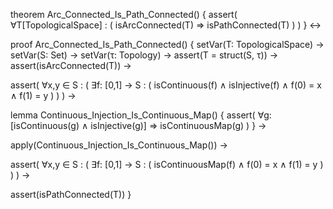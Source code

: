 theorem Arc_Connected_Is_Path_Connected() {
  assert(
    ∀T[TopologicalSpace] : (
      isArcConnected(T) ⇒ isPathConnected(T)
    )
  )
} ↔

proof Arc_Connected_Is_Path_Connected() {
  setVar(T: TopologicalSpace) →
  setVar(S: Set) →
  setVar(τ: Topology) →
  assert(T = struct(S, τ)) →
  assert(isArcConnected(T)) →
  
  assert(
    ∀x,y ∈ S : (
      ∃f: [0,1] → S : (
        isContinuous(f) ∧
        isInjective(f) ∧
        f(0) = x ∧
        f(1) = y
      )
    )
  ) →

  lemma Continuous_Injection_Is_Continuous_Map() {
    assert(
      ∀g: [isContinuous(g) ∧ isInjective(g)] ⇒ isContinuousMap(g)
    )
  } →

  apply(Continuous_Injection_Is_Continuous_Map()) →
  
  assert(
    ∀x,y ∈ S : (
      ∃f: [0,1] → S : (
        isContinuousMap(f) ∧
        f(0) = x ∧
        f(1) = y
      )
    )
  ) →
  
  assert(isPathConnected(T))
}
